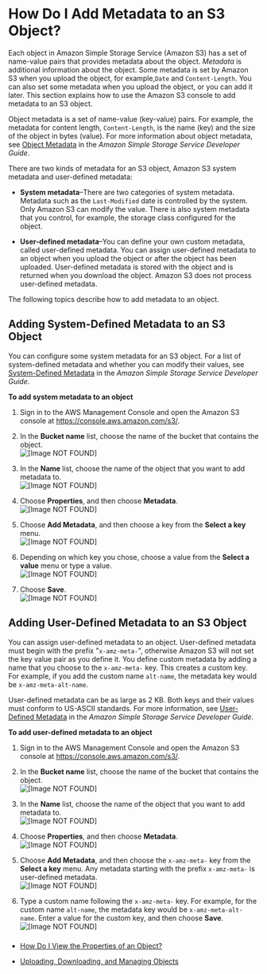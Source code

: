# How Do I Add Metadata to an S3 Object?<a name="add-object-metadata"></a>

Each object in Amazon Simple Storage Service \(Amazon S3\) has a set of name\-value pairs that provides metadata about the object\. *Metadata* is additional information about the object\. Some metadata is set by Amazon S3 when you upload the object, for example,`Date` and `Content-Length`\. You can also set some metadata when you upload the object, or you can add it later\. This section explains how to use the Amazon S3 console to add metadata to an S3 object\.

Object metadata is a set of name\-value \(key\-value\) pairs\. For example, the metadata for content length, `Content-Length`, is the name \(key\) and the size of the object in bytes \(value\)\. For more information about object metadata, see [Object Metadata](http://docs.aws.amazon.com/AmazonS3/latest/dev/UsingMetadata.html#object-metadata) in the *Amazon Simple Storage Service Developer Guide*\.

There are two kinds of metadata for an S3 object, Amazon S3 system metadata and user\-defined metadata:

+ **System metadata**–There are two categories of system metadata\. Metadata such as the `Last-Modified` date is controlled by the system\. Only Amazon S3 can modify the value\. There is also system metadata that you control, for example, the storage class configured for the object\. 

+ **User\-defined metadata**–You can define your own custom metadata, called user\-defined metadata\. You can assign user\-defined metadata to an object when you upload the object or after the object has been uploaded\. User\-defined metadata is stored with the object and is returned when you download the object\. Amazon S3 does not process user\-defined metadata\. 

The following topics describe how to add metadata to an object\.



## Adding System\-Defined Metadata to an S3 Object<a name="add-object-metadata-system"></a>

You can configure some system metadata for an S3 object\. For a list of system\-defined metadata and whether you can modify their values, see [System\-Defined Metadata](http://docs.aws.amazon.com/AmazonS3/latest/dev/UsingMetadata.html#SysMetadata) in the *Amazon Simple Storage Service Developer Guide*\.

**To add system metadata to an object**

1. Sign in to the AWS Management Console and open the Amazon S3 console at [https://console\.aws\.amazon\.com/s3/](https://console.aws.amazon.com/s3/)\.

1. In the **Bucket name** list, choose the name of the bucket that contains the object\.  
![\[Image NOT FOUND\]](http://docs.aws.amazon.com/AmazonS3/latest/user-guide/images/choose-bucket-name.png)

1. In the **Name** list, choose the name of the object that you want to add metadata to\.  
![\[Image NOT FOUND\]](http://docs.aws.amazon.com/AmazonS3/latest/user-guide/images/object-name-select.png)

1. Choose **Properties**, and then choose **Metadata**\.  
![\[Image NOT FOUND\]](http://docs.aws.amazon.com/AmazonS3/latest/user-guide/images/object-properties-tab.png)

1. Choose **Add Metadata**, and then choose a key from the **Select a key** menu\.  
![\[Image NOT FOUND\]](http://docs.aws.amazon.com/AmazonS3/latest/user-guide/images/add-metadata.png)

1. Depending on which key you chose, choose a value from the **Select a value** menu or type a value\.  
![\[Image NOT FOUND\]](http://docs.aws.amazon.com/AmazonS3/latest/user-guide/images/add-metadata-value.png)

1. Choose **Save**\.   
![\[Image NOT FOUND\]](http://docs.aws.amazon.com/AmazonS3/latest/user-guide/images/add-metadata-save.png)

## Adding User\-Defined Metadata to an S3 Object<a name="add-object-metadata-user-defined"></a>

You can assign user\-defined metadata to an object\. User\-defined metadata must begin with the prefix "`x-amz-meta-`", otherwise Amazon S3 will not set the key value pair as you define it\. You define custom metadata by adding a name that you choose to the `x-amz-meta-` key\. This creates a custom key\. For example, if you add the custom name `alt-name`, the metadata key would be `x-amz-meta-alt-name`\. 

User\-defined metadata can be as large as 2 KB\. Both keys and their values must conform to US\-ASCII standards\. For more information, see [User\-Defined Metadata](http://docs.aws.amazon.com/AmazonS3/latest/dev/UsingMetadata.html#UserMetadata) in the *Amazon Simple Storage Service Developer Guide*\.

**To add user\-defined metadata to an object**

1. Sign in to the AWS Management Console and open the Amazon S3 console at [https://console\.aws\.amazon\.com/s3/](https://console.aws.amazon.com/s3/)\.

1. In the **Bucket name** list, choose the name of the bucket that contains the object\.  
![\[Image NOT FOUND\]](http://docs.aws.amazon.com/AmazonS3/latest/user-guide/images/choose-bucket-name.png)

1. In the **Name** list, choose the name of the object that you want to add metadata to\.  
![\[Image NOT FOUND\]](http://docs.aws.amazon.com/AmazonS3/latest/user-guide/images/object-name-select.png)

1. Choose **Properties**, and then choose **Metadata**\.  
![\[Image NOT FOUND\]](http://docs.aws.amazon.com/AmazonS3/latest/user-guide/images/object-properties-tab.png)

1. Choose **Add Metadata**, and then choose the `x-amz-meta-` key from the **Select a key** menu\. Any metadata starting with the prefix `x-amz-meta-` is user\-defined metadata\.  
![\[Image NOT FOUND\]](http://docs.aws.amazon.com/AmazonS3/latest/user-guide/images/add-metadata-user-defined.png)

1. Type a custom name following the `x-amz-meta-` key\. For example, for the custom name `alt-name`, the metadata key would be `x-amz-meta-alt-name`\. Enter a value for the custom key, and then choose **Save**\.  
![\[Image NOT FOUND\]](http://docs.aws.amazon.com/AmazonS3/latest/user-guide/images/add-metadata-user-defined-value.png)

### <a name="add-object-metadata-user-defined-moreinfo"></a>

+  [How Do I View the Properties of an Object?](view-object-properties.md)

+  [Uploading, Downloading, and Managing Objects](upload-download-objects.md)